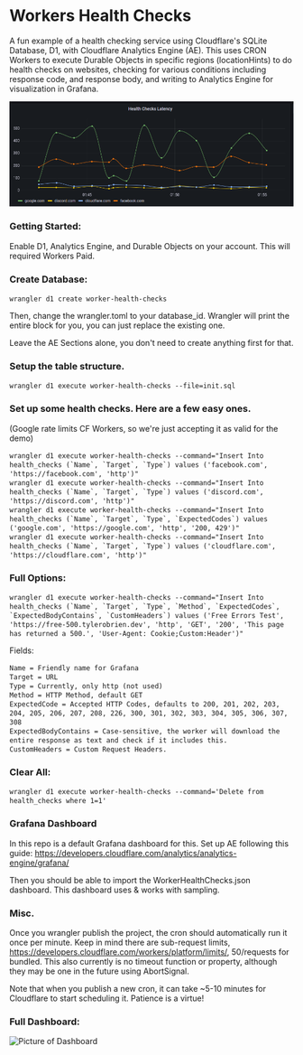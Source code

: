 # Workers Health Checks
A fun example of a health checking service using Cloudflare's SQLite Database, D1, with Cloudflare Analytics Engine (AE). This uses CRON Workers to execute Durable Objects in specific regions (locationHints) to do health checks on websites, checking for various conditions including response code, and response body, and writing to Analytics Engine for visualization in Grafana. 


![Picture of Dashboard](pretty-latency.png "Grafana Dash")


### Getting Started:

Enable D1, Analytics Engine, and Durable Objects on your account. This will required Workers Paid.

### Create Database:
```
wrangler d1 create worker-health-checks
```
Then, change the wrangler.toml to your database_id. Wrangler will print the entire block for you, you can just replace the existing one.

Leave the AE Sections alone, you don't need to create anything first for that.

### Setup the table structure.
```
wrangler d1 execute worker-health-checks --file=init.sql
```

### Set up some health checks. Here are a few easy ones. 
(Google rate limits CF Workers, so we're just accepting it as valid for the demo)
```
wrangler d1 execute worker-health-checks --command="Insert Into health_checks (`Name`, `Target`, `Type`) values ('facebook.com', 'https://facebook.com', 'http')"
wrangler d1 execute worker-health-checks --command="Insert Into health_checks (`Name`, `Target`, `Type`) values ('discord.com', 'https://discord.com', 'http')"
wrangler d1 execute worker-health-checks --command="Insert Into health_checks (`Name`, `Target`, `Type`, `ExpectedCodes`) values ('google.com', 'https://google.com', 'http', '200, 429')"
wrangler d1 execute worker-health-checks --command="Insert Into health_checks (`Name`, `Target`, `Type`) values ('cloudflare.com', 'https://cloudflare.com', 'http')"
```
### Full Options:
```
wrangler d1 execute worker-health-checks --command="Insert Into health_checks (`Name`, `Target`, `Type`, `Method`, `ExpectedCodes`, `ExpectedBodyContains`, `CustomHeaders`) values ('Free Errors Test', 'https://free-500.tylerobrien.dev', 'http', 'GET', '200', 'This page has returned a 500.', 'User-Agent: Cookie;Custom:Header')"
````
Fields:
```
Name = Friendly name for Grafana
Target = URL
Type = Currently, only http (not used)
Method = HTTP Method, default GET
ExpectedCode = Accepted HTTP Codes, defaults to 200, 201, 202, 203, 204, 205, 206, 207, 208, 226, 300, 301, 302, 303, 304, 305, 306, 307, 308
ExpectedBodyContains = Case-sensitive, the worker will download the entire response as text and check if it includes this.
CustomHeaders = Custom Request Headers. 
```
### Clear All:
```
wrangler d1 execute worker-health-checks --command='Delete from health_checks where 1=1'   
```
### Grafana Dashboard

In this repo is a default Grafana dashboard for this. Set up AE following this guide: https://developers.cloudflare.com/analytics/analytics-engine/grafana/

Then you should be able to import the WorkerHealthChecks.json dashboard. This dashboard uses & works with sampling.
### Misc.
Once you wrangler publish the project, the cron should automatically run it once per minute. Keep in mind there are sub-request limits, https://developers.cloudflare.com/workers/platform/limits/, 50/requests for bundled. This also currently is no timeout function or property, although they may be one in the future using AbortSignal.

Note that when you publish a new cron, it can take ~5-10 minutes for Cloudflare to start scheduling it. Patience is a virtue!


### Full Dashboard:

![Picture of Dashboard](full.png "Grafana Dash")

